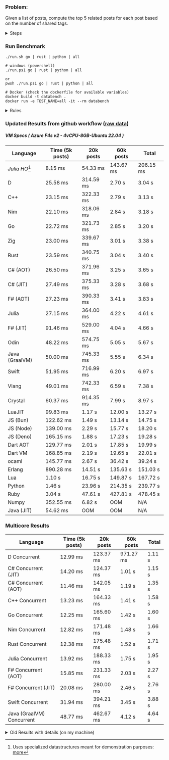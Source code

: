### Problem:

Given a list of posts, compute the top 5 related posts for each post based on the number of shared tags.

<details>
<summary> Steps </summary>

-   Read the posts JSON file.
-   Iterate over the posts and populate a map containing: `tag -> List<int>`, with the int representing the post index of each post with that tag.
-   Iterate over the posts and for each post:
    -   Create a map: `PostIndex -> int` to track the number of shared tags
    -   For each tag, Iterate over the posts that have that tag
    -   For each post, increment the shared tag count in the map.
-   Sort the related posts by the number of shared tags.
-   Write the top 5 related posts for each post to a new JSON file.
</details>

### Run Benchmark

```
./run.sh go | rust | python | all

# windows (powershell)
./run.ps1 go | rust | python | all

or
pwsh ./run.ps1 go | rust | python | all

# Docker (check the dockerfile for available variables)
docker build -t databench .
docker run -e TEST_NAME=all -it --rm databench
```

<details>
<summary> Rules </summary>

<h3>No:</h3>

-   FFI (including assembly inlining)
-   Unsafe code blocks
-   Custom benchmarking
-   Disabling runtime checks (bounds etc)
-   Specific hardware targeting
-   SIMD for single threaded solutions
-   Hardcoding number of posts
-   Lazy evaluation (Unless results are computed at runtime and timed)
-   Computation Caching

<h3>Must:</h3>

-   Support up to 100,000 posts
-   Support UTF8 strings
-   Parse json at runtime
-   Support up to 100 tags
-   Use a stable release of the compiler/runtime
-   Represent tags as strings
-   Be production ready
-   Use less than 8GB of memory
</details>

### Updated Results from github workflow ([raw data](https://github.com/jinyus/related_post_gen/blob/main/raw_results.md))

##### VM Specs ( Azure F4s v2 - 4vCPU-8GB-Ubuntu 22.04 )

| Language       | Time (5k posts)                       | 20k posts                              | 60k posts                           | Total     |
| -------------- | ------------------------------------- | -------------------------------------- | ----------------------------------- | --------- |
| _Julia HO_[^1] | 8.15 ms | 54.33 ms | 143.67 ms | 206.15 ms |
| D | 25.58 ms | 314.59 ms | 2.70 s | 3.04 s |
| C++ | 23.15 ms | 322.33 ms | 2.79 s | 3.13 s |
| Nim | 22.10 ms | 318.06 ms | 2.84 s | 3.18 s |
| Go | 22.72 ms | 321.73 ms | 2.85 s | 3.20 s |
| Zig | 23.00 ms | 339.67 ms | 3.01 s | 3.38 s |
| Rust | 23.59 ms | 340.75 ms | 3.04 s | 3.40 s |
| C# (AOT) | 26.50 ms | 371.96 ms | 3.25 s | 3.65 s |
| C# (JIT) | 27.49 ms | 375.33 ms | 3.28 s | 3.68 s |
| F# (AOT) | 27.23 ms | 390.33 ms | 3.41 s | 3.83 s |
| Julia | 27.15 ms | 364.00 ms | 4.22 s | 4.61 s |
| F# (JIT) | 91.46 ms | 529.00 ms | 4.04 s | 4.66 s |
| Odin | 48.22 ms | 574.75 ms | 5.05 s | 5.67 s |
| Java (GraalVM) | 50.00 ms | 745.33 ms | 5.55 s | 6.34 s |
| Swift | 51.95 ms | 716.99 ms | 6.20 s | 6.97 s |
| Vlang | 49.01 ms | 742.33 ms | 6.59 s | 7.38 s |
| Crystal | 60.37 ms | 914.35 ms | 7.99 s | 8.97 s |
| LuaJIT | 99.83 ms | 1.17 s | 12.00 s | 13.27 s |
| JS (Bun) | 122.62 ms | 1.49 s | 13.14 s | 14.75 s |
| JS (Node) | 139.00 ms | 2.29 s | 15.77 s | 18.20 s |
| JS (Deno) | 165.15 ms | 1.88 s | 17.23 s | 19.28 s |
| Dart AOT | 129.77 ms | 2.01 s | 17.85 s | 19.99 s |
| Dart VM | 168.85 ms | 2.19 s | 19.65 s | 22.01 s |
| ocaml | 145.77 ms | 2.67 s | 36.42 s | 39.24 s |
| Erlang | 890.28 ms | 14.51 s | 135.63 s | 151.03 s |
| Lua | 1.10 s | 16.75 s | 149.87 s | 167.72 s |
| Python | 1.46 s | 23.96 s | 214.35 s | 239.77 s |
| Ruby | 3.04 s | 47.61 s | 427.81 s | 478.45 s |
| Numpy | 352.55 ms | 6.82 s | OOM | N/A |
| Java (JIT) | 54.62 ms | OOM | OOM | N/A |

### Multicore Results

| Language       | Time (5k posts) | 20k posts        | 60k posts        | Total     |
| -------------- | --------------- | ---------------- | ---------------- | --------- |
| D Concurrent | 12.99 ms | 123.37 ms | 971.27 ms | 1.11 s |
| C# Concurrent (JIT) | 14.20 ms | 124.37 ms | 1.01 s | 1.15 s |
| C# Concurrent (AOT) | 11.46 ms | 142.05 ms | 1.19 s | 1.35 s |
| C++ Concurrent | 13.23 ms | 164.33 ms | 1.41 s | 1.58 s |
| Go Concurrent | 12.25 ms | 165.60 ms | 1.42 s | 1.60 s |
| Nim Concurrent | 12.82 ms | 171.48 ms | 1.48 s | 1.66 s |
| Rust Concurrent | 12.38 ms | 175.48 ms | 1.52 s | 1.71 s |
| Julia Concurrent | 13.92 ms | 188.33 ms | 1.75 s | 1.95 s |
| F# Concurrent (AOT) | 15.85 ms | 231.33 ms | 2.03 s | 2.27 s |
| F# Concurrent (JIT) | 20.08 ms | 280.00 ms | 2.46 s | 2.76 s |
| Swift Concurrent | 31.94 ms | 394.21 ms | 3.45 s | 3.88 s |
| Java (GraalVM) Concurrent | 48.77 ms | 462.67 ms | 4.12 s | 4.64 s |

<details>
<summary> Old Results with details (on my machine) </summary>

| Language   | Processing Time | Total (+ I/O) | Details                                                                                                                                                                                                                                                                                         |
| ---------- | --------------- | ------------- | ----------------------------------------------------------------------------------------------------------------------------------------------------------------------------------------------------------------------------------------------------------------------------------------------- |
| Rust       | -               | 4.5s          | Initial                                                                                                                                                                                                                                                                                         |
| Rust v2    | -               | 2.60s         | Replace std HashMap with fxHashMap by [phazer99](https://www.reddit.com/r/rust/comments/16plgok/comment/k1rtr4x/?utm_source=share&utm_medium=web2x&context=3)                                                                                                                                   |
| Rust v3    | -               | 1.28s         | Preallocate and reuse map and unstable sort by [vdrmn](https://www.reddit.com/r/rust/comments/16plgok/comment/k1rzo7g/?utm_source=share&utm_medium=web2x&context=3) and [Darksonn](https://www.reddit.com/r/rust/comments/16plgok/comment/k1rzwdx/?utm_source=share&utm_medium=web2x&context=3) |
| Rust v4    | -               | 0.13s         | Use Post index as key instead of Pointer and Binary Heap by [RB5009](https://www.reddit.com/r/rust/comments/16plgok/comment/k1s5ea0/?utm_source=share&utm_medium=web2x&context=3)                                                                                                               |
| Rust v5    | 38ms            | 52ms          | Rm hashing from loop and use vec[count] instead of map[index]count by RB5009                                                                                                                                                                                                                    |
| Rust v6    | 23ms            | 36ms          | Optimized Binary Heap Ops by [scottlamb](https://github.com/jinyus/related_post_gen/pull/12)                                                                                                                                                                                                    |
| Rust Rayon | 9ms             | 22ms          | Parallelize by [masmullin2000](https://github.com/jinyus/related_post_gen/pull/4)                                                                                                                                                                                                               |
| Rust Rayon | 8ms             | 22ms          | Remove comparison out of hot loop                                                                                                                                                                                                                                                               |
| ⠀          | ⠀               | ⠀             | ⠀                                                                                                                                                                                                                                                                                               |
| Go         | -               | 1.5s          | Initial                                                                                                                                                                                                                                                                                         |
| Go v2      | -               | 80ms          | Add rust optimizations                                                                                                                                                                                                                                                                          |
| Go v3      | 56ms            | 70ms          | Use goccy/go-json                                                                                                                                                                                                                                                                               |
| Go v3      | 34ms            | 55ms          | Use generic binaryheap by [DrBlury](https://github.com/jinyus/related_post_gen/pull/7)                                                                                                                                                                                                          |
| Go v4      | 26ms            | 50ms          | Replace binary heap with custom priority queue                                                                                                                                                                                                                                                  |
| Go v5      | 20ms            | 43ms          | Remove comparison out of hot loop                                                                                                                                                                                                                                                               |
| Go Con     | 10ms            | 33ms          | Go concurrency by [tirprox](https://github.com/jinyus/related_post_gen/pull/17) and [DrBlury](https://github.com/jinyus/related_post_gen/pull/8)                                                                                                                                                |
| Go Con v2  | 5ms             | 29ms          | Use arena, use waitgroup, rm binheap by [DrBlury](https://github.com/jinyus/related_post_gen/pull/20)                                                                                                                                                                                           |
| ⠀          | ⠀               | ⠀             | ⠀                                                                                                                                                                                                                                                                                               |
| Python     | -               | 7.81s         | Initial                                                                                                                                                                                                                                                                                         |
| Python v2  | 1.35s           | 1.53s         | Add rust optimizations by [dave-andersen](https://github.com/jinyus/related_post_gen/pull/10)                                                                                                                                                                                                   |
| Numpy      | 0.57s           | 0.85s         | Numpy implementation by [Copper280z](https://github.com/jinyus/related_post_gen/pull/11)                                                                                                                                                                                                        |
| ⠀          | ⠀               | ⠀             | ⠀                                                                                                                                                                                                                                                                                               |
| Crystal    | 50ms            | 96ms          | Inital w/ previous optimizations                                                                                                                                                                                                                                                                |
| Crystal v2 | 33ms            | 72ms          | Replace binary heap with custom priority queue                                                                                                                                                                                                                                                  |
| ⠀          | ⠀               | ⠀             | ⠀                                                                                                                                                                                                                                                                                               |
| Odin       | 110ms           | 397ms         | Ported from golang code                                                                                                                                                                                                                                                                         |
| Odin v2    | 104ms           | 404ms         | Remove comparison out of hot loop                                                                                                                                                                                                                                                               |
| ⠀          | ⠀               | ⠀             | ⠀                                                                                                                                                                                                                                                                                               |
| Dart VM    | 125ms           | 530ms         | Ported from golang code                                                                                                                                                                                                                                                                         |
| Dart bin   | 274ms           | 360ms         | Compiled executable                                                                                                                                                                                                                                                                             |
| ⠀          | ⠀               | ⠀             | ⠀                                                                                                                                                                                                                                                                                               |
| Vlang      | 339ms           | 560ms         | Ported from golang code                                                                                                                                                                                                                                                                         |
| ⠀          | ⠀               | ⠀             | ⠀                                                                                                                                                                                                                                                                                               |
| Zig        | 80ms            | 110ms         | Provided by [akhildevelops](https://github.com/jinyus/related_post_gen/pull/30)                                                                                                                                                                                                                 |

</details>

[^1]: Uses specialized datastructures meant for demonstration purposes: [more](https://github.com/LilithHafner/Jokes/tree/main/SuperDataStructures.jl)